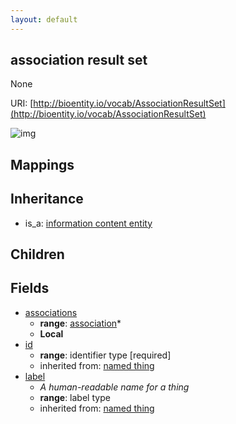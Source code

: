 ```yaml
---
layout: default
---
```


## association result set


None

URI: [http://bioentity.io/vocab/AssociationResultSet](http://bioentity.io/vocab/AssociationResultSet)


![img](http://yuml.me/diagram/nofunky/class/%5Binformation%20content%20entity%5D%5E-%5Bassociation%20result%20set%5D%2C%20%5Bassociation%20result%20set%5D-associations%20%3E%5Bassociation%5D%2C%20%5Binformation%20content%20entity%5D%5E-%5Bassociation%5D%2C%20%5Bassociation%5D-association%20type%20%3E%5Bontology%20class%5D%2C%20%5Bassociation%5D-relation%20%3E%5Brelationship%20type%5D%2C%20%5Bassociation%5D-qualifiers%20%3E%5Bontology%20class%5D%2C%20%5Bassociation%5D-publications%20%3E%5Bpublication%5D%2C%20%5Binformation%20content%20entity%5D%5E-%5Bpublication%5D%2C%20%5Bassociation%5D-provided%20by%20%3E%5Bprovider%5D%2C%20%5Badministrative%20entity%5D%5E-%5Bprovider%5D)
## Mappings


## Inheritance

 *  is_a: [information content entity](InformationContentEntity.html)

## Children



## Fields

 * [associations](associations.html)
    * __range__: [association](Association.html)*
    * __Local__
 * [id](id.html)
    * __range__: identifier type [required]
    * inherited from: [named thing](NamedThing.html)
 * [label](label.html)
    * _A human-readable name for a thing_
    * __range__: label type
    * inherited from: [named thing](NamedThing.html)
